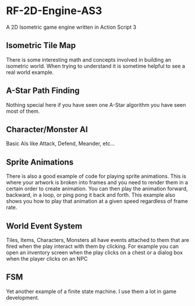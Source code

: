 # RF-2D-Engine-AS3
A 2D Isometric game engine written in Action Script 3

## Isometric Tile Map
There is some interesting math and concepts involved in building an isometric world. When trying to understand it is sometime helpful to see a real world example. 

## A-Star Path Finding
Nothing special here if you have seen one A-Star algorithm you have seen most of them.

## Character/Monster AI
Basic AIs like Attack, Defend, Meander, etc...

## Sprite Animations
There is also a good example of code for playing sprite animations. This is where your artwork is broken into frames and you need to render them in a certain order to create animation. You can then play the animation forward, backward, in a loop, or ping pong it back and forth. This example also shows you how to play that animation at a given speed regardless of frame rate. 

## World Event System
Tiles, Items, Characters, Monsters all have events attached to them that are fired when the play interact with them by clicking. For example you can open an inventory screen when the play clicks on a chest or a dialog box when the player clicks on an NPC

## FSM
Yet another example of a finite state machine. I use them a lot in game development. 
